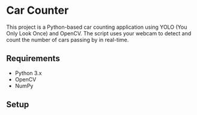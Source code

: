 # Car Counter

This project is a Python-based car counting application using YOLO (You Only Look Once) and OpenCV. The script uses your webcam to detect and count the number of cars passing by in real-time.

## Requirements

- Python 3.x
- OpenCV
- NumPy

## Setup